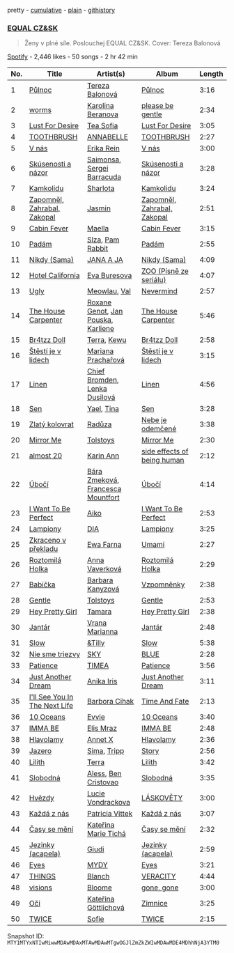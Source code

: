 pretty - [cumulative](/playlists/cumulative/37i9dQZF1DX5jr2ABRSBbi.md) - [plain](/playlists/plain/37i9dQZF1DX5jr2ABRSBbi) - [githistory](https://github.githistory.xyz/mackorone/spotify-playlist-archive/blob/main/playlists/plain/37i9dQZF1DX5jr2ABRSBbi)

### [EQUAL CZ&SK](https://open.spotify.com/playlist/37i9dQZF1DX5jr2ABRSBbi)

> Ženy v plné síle\. Poslouchej EQUAL CZ&SK\. Cover: Tereza Balonová

[Spotify](https://open.spotify.com/user/spotify) - 2,446 likes - 50 songs - 2 hr 42 min

| No. | Title | Artist(s) | Album | Length |
|---|---|---|---|---|
| 1 | [Půlnoc](https://open.spotify.com/track/4A9L4HX1otUuiE6ZX1eJuu) | [Tereza Balonová](https://open.spotify.com/artist/1kEe7RHajwXs74RkMIbAhq) | [Půlnoc](https://open.spotify.com/album/4khu0PnlvU5K2hN1ZgdOvr) | 3:16 |
| 2 | [worms](https://open.spotify.com/track/2gZPnIg5c7lZ5EcPgIqMLB) | [Karolina Beranova](https://open.spotify.com/artist/7qDwporWq9dPHjhV87Mb6W) | [please be gentle](https://open.spotify.com/album/1WQ8GV87JXh1SY5ulROxOr) | 2:34 |
| 3 | [Lust For Desire](https://open.spotify.com/track/48RpTY7ueuWkDLi1JZAQoP) | [Tea Sofia](https://open.spotify.com/artist/29VjAXbeZqPa8PSNxF8Q5W) | [Lust For Desire](https://open.spotify.com/album/1mo8FbKEzqEOFahYHXH2sk) | 3:05 |
| 4 | [TOOTHBRUSH](https://open.spotify.com/track/3GRcpeGpXOX3VmF0NYoNVE) | [ANNABELLE](https://open.spotify.com/artist/6ge7MfOUbSmEvDxOaHeKOm) | [TOOTHBRUSH](https://open.spotify.com/album/379iv9yNVZQ0LnAx7FhgNX) | 2:27 |
| 5 | [V nás](https://open.spotify.com/track/6mwCZC7NGeTIxCEJKoQrDl) | [Erika Rein](https://open.spotify.com/artist/1OPKyDIfV8KG5aLoqJKU9v) | [V nás](https://open.spotify.com/album/4o09bTEhtXMcazEst9OXJu) | 3:00 |
| 6 | [Skúsenosti a názor](https://open.spotify.com/track/2dYe6sLrofRQpJtl7XLbRp) | [Saimonsa](https://open.spotify.com/artist/3nSE4R78cKheOA3EQwUbee), [Sergei Barracuda](https://open.spotify.com/artist/1hwvc8bcyy9ruXXXRLcfko) | [Skúsenosti a názor](https://open.spotify.com/album/5zO7rOzvEJvsMpnQfzhamX) | 3:28 |
| 7 | [Kamkolidu](https://open.spotify.com/track/3LIo1uiJvDB1S6idjdypTg) | [Sharlota](https://open.spotify.com/artist/0ir6ShDLlvv5RHsRzNixny) | [Kamkolidu](https://open.spotify.com/album/3UaLLsu55pvmkxt0OMGISp) | 3:24 |
| 8 | [Zapomněl, Zahrabal, Zakopal](https://open.spotify.com/track/2BDvk1LXJkRnxf1hh6Ljvp) | [Jasmin](https://open.spotify.com/artist/5m53CoCQ0bkn6L4vHvtn80) | [Zapomněl, Zahrabal, Zakopal](https://open.spotify.com/album/64uNm9CNWGAwe72OISGaDQ) | 2:51 |
| 9 | [Cabin Fever](https://open.spotify.com/track/650ROxSrCIsECJKXQolEJS) | [Maella](https://open.spotify.com/artist/5fj7pxTryEpCSP1Fnde8GY) | [Cabin Fever](https://open.spotify.com/album/46bTwJiUtye8iaAIcOi3xm) | 3:15 |
| 10 | [Padám](https://open.spotify.com/track/7kWF1pdrmgUuuhwMHKvIbP) | [Slza](https://open.spotify.com/artist/0BeixPyuDxNBW6ZOo7YimX), [Pam Rabbit](https://open.spotify.com/artist/60jJZhMQOPHeCvoBosXVWU) | [Padám](https://open.spotify.com/album/7E112majOAD25oIIfOtfNu) | 2:55 |
| 11 | [Nikdy \(Sama\)](https://open.spotify.com/track/116V9wwXFQpCkF9zC3hLLn) | [JANA A JA](https://open.spotify.com/artist/5FecktDzLZJ73dHCG5MNWc) | [Nikdy \(Sama\)](https://open.spotify.com/album/2jzG86dF9Tp2eTxq3de4t8) | 4:09 |
| 12 | [Hotel California](https://open.spotify.com/track/2m3w3f8H2MccEOUfdhLvwT) | [Eva Buresova](https://open.spotify.com/artist/2wqjvdaJ8YYyZpJDptlFtu) | [ZOO \(Písně ze seriálu\)](https://open.spotify.com/album/11ozH4GEXtpQpvi9AWprtj) | 4:07 |
| 13 | [Ugly](https://open.spotify.com/track/7GlUBvlcaebiYAPr8RCfIN) | [Meowlau](https://open.spotify.com/artist/5M1GNlTAGojbiOOk20tNh8), [Val](https://open.spotify.com/artist/6AvGish8CbxiuGpbK4wMoa) | [Nevermind](https://open.spotify.com/album/6MzVdDYLRTb6NuX6az3NB2) | 2:57 |
| 14 | [The House Carpenter](https://open.spotify.com/track/3O1FyhJZoQnpW1OLuFTTJs) | [Roxane Genot](https://open.spotify.com/artist/4jO41bgpC8DyhIQKU6bL2P), [Jan Pouska](https://open.spotify.com/artist/5tIqHX7DrdXOfJbY6U7GU6), [Karliene](https://open.spotify.com/artist/6o0tlyxHJhnel5vkFMrdAN) | [The House Carpenter](https://open.spotify.com/album/3Ag5sJJlr90JCTWCyYhtMp) | 5:46 |
| 15 | [Br4tzz Doll](https://open.spotify.com/track/1Eqpu19fGaQgelyx9ye0gU) | [Terra](https://open.spotify.com/artist/1HCRMgwVECDvvNTDcgu1Df), [Kewu](https://open.spotify.com/artist/34Qbxs0clIxZjiDB8bnlyY) | [Br4tzz Doll](https://open.spotify.com/album/2ldwriyEUrEUWTJsM1OEFn) | 2:58 |
| 16 | [Štěstí je v lidech](https://open.spotify.com/track/4yyv9pwIb9S5N0sVQPHQOL) | [Mariana Prachařová](https://open.spotify.com/artist/5t9baqUCNOIZSlxWB14IXV) | [Štěstí je v lidech](https://open.spotify.com/album/7c3MRjAEZwdAEXpY9Tdhru) | 3:15 |
| 17 | [Linen](https://open.spotify.com/track/1eko0b6kZqU7rYxMfeOy9N) | [Chief Bromden](https://open.spotify.com/artist/3P0deXQVCXFzlLH4kMYth7), [Lenka Dusilová](https://open.spotify.com/artist/3VbN94vOm46nI5TTJgnKtI) | [Linen](https://open.spotify.com/album/5fdGPlWPcQVMp92RvTrKsN) | 4:56 |
| 18 | [Sen](https://open.spotify.com/track/6zrTE6TvagdtmAWhrnfXQC) | [Yael](https://open.spotify.com/artist/5TSjeYa1XO0i6b4FVKZYYz), [Tina](https://open.spotify.com/artist/0ZzVyuKOsz1YLpAujWhDWf) | [Sen](https://open.spotify.com/album/4HzKX6bV8nlhlxPWsu0xNJ) | 3:28 |
| 19 | [Zlatý kolovrat](https://open.spotify.com/track/6ialcFeuXk5ScRIH83RPLV) | [Radůza](https://open.spotify.com/artist/4iwfTVBJGGtaCAgy2K0PAd) | [Nebe je odemčené](https://open.spotify.com/album/1a8dD01amRMssvxbeNx64U) | 3:38 |
| 20 | [Mirror Me](https://open.spotify.com/track/15OMPbRzKfZKNDkTFVJMQn) | [Tolstoys](https://open.spotify.com/artist/19eCt7jL2g5BAktLU1KI2J) | [Mirror Me](https://open.spotify.com/album/6y5wzKUDXEUTgJAr8yjB6i) | 2:30 |
| 21 | [almost 20](https://open.spotify.com/track/7qalncJL3kgrFl3puKub1n) | [Karin Ann](https://open.spotify.com/artist/7t7hXBcoQ0dywVEXB0TOYZ) | [side effects of being human](https://open.spotify.com/album/6oJSaG6vnE04zA86rkTAm8) | 2:12 |
| 22 | [Úbočí](https://open.spotify.com/track/5pJzzbzjPgCJrKe394kv8Y) | [Bára Zmeková](https://open.spotify.com/artist/25kg48KQR5IPL7CHQO5QhC), [Francesca Mountfort](https://open.spotify.com/artist/4rvGhMLpsSo6W2UKI1sqDJ) | [Úbočí](https://open.spotify.com/album/5ZB03QZgrrujo158132H2h) | 4:14 |
| 23 | [I Want To Be Perfect](https://open.spotify.com/track/0cfLMh35GyuZne7PNaJIFn) | [Aiko](https://open.spotify.com/artist/4rNUXX8pX47dfwyD6KL2zP) | [I Want To Be Perfect](https://open.spotify.com/album/1LJL5tyy403JxvpgPoSMQD) | 2:53 |
| 24 | [Lampiony](https://open.spotify.com/track/4wXqxa0NBj9pAt6Z9dbxae) | [DIA](https://open.spotify.com/artist/0PsuGDOlfOP2oextgt3x6H) | [Lampiony](https://open.spotify.com/album/73OblXxnh21rQ9KMZNKgng) | 3:25 |
| 25 | [Zkraceno v překladu](https://open.spotify.com/track/3RiYzSJtBvepIaG2kPp7w7) | [Ewa Farna](https://open.spotify.com/artist/6xajh3A5qhxsNffhhBNntC) | [Umami](https://open.spotify.com/album/2jbsQzyMviDICk8oxzMMWy) | 2:27 |
| 26 | [Roztomilá Holka](https://open.spotify.com/track/3I2lMpY9rwDQD9mHtWuqk0) | [Anna Vaverková](https://open.spotify.com/artist/6g9ensOdCVDvhlP4pjrShZ) | [Roztomilá Holka](https://open.spotify.com/album/5o0wvWo4Awr6SSuHoZI0c3) | 2:29 |
| 27 | [Babička](https://open.spotify.com/track/6brcN6QHs2PJTbXNbKZ92H) | [Barbara Kanyzová](https://open.spotify.com/artist/3XTgXJI96qMpTbrwSbTEdo) | [Vzpomněnky](https://open.spotify.com/album/5fp5UTrsmABvoTEKoKRSNS) | 2:38 |
| 28 | [Gentle](https://open.spotify.com/track/3Ct7xzXkaaS36XX2BuoSJh) | [Tolstoys](https://open.spotify.com/artist/19eCt7jL2g5BAktLU1KI2J) | [Gentle](https://open.spotify.com/album/3fiZkPky4bC9GSmEaDY5yp) | 2:53 |
| 29 | [Hey Pretty Girl](https://open.spotify.com/track/6j88qCaGXIGKfO4npS3Zjd) | [Tamara](https://open.spotify.com/artist/3v3uUwstv0JcK3qglgcr4c) | [Hey Pretty Girl](https://open.spotify.com/album/2Fep9sXn34nhBu9nchd1jt) | 2:38 |
| 30 | [Jantár](https://open.spotify.com/track/6jtCo1ziArPzJEtxsNSRDq) | [Vrana Marianna](https://open.spotify.com/artist/0DsfG49VRKY0FmlvS5MtnX) | [Jantár](https://open.spotify.com/album/3ZrYnpwjHYptsx4fIeGtsX) | 2:48 |
| 31 | [Slow](https://open.spotify.com/track/73hWEDICEG0qtXFt8tvHYq) | [&Tilly](https://open.spotify.com/artist/6ywghg7NMnYNOY8HVATu1N) | [Slow](https://open.spotify.com/album/2nnc0uhfe33S2GZzCQjRr7) | 5:38 |
| 32 | [Nie sme triezvy](https://open.spotify.com/track/0S2hh9GRIl6SmJfe24aCrs) | [SKY](https://open.spotify.com/artist/2t9UZylDmWjXRjgbJlSqS5) | [BLUE](https://open.spotify.com/album/5iF5L0NHHOXCU6alL6KKk6) | 2:28 |
| 33 | [Patience](https://open.spotify.com/track/4dRuSzS3c1bYWaqEnuiItC) | [TIMEA](https://open.spotify.com/artist/6r2KeAcGJeDDXmQoFdlcw1) | [Patience](https://open.spotify.com/album/3hxtaqMnSaHmYiuwVeL5eD) | 3:56 |
| 34 | [Just Another Dream](https://open.spotify.com/track/39oWADXTHbyBXMaB9eQ1Uv) | [Anika Iris](https://open.spotify.com/artist/6qwBbYT3f2M1pZ1SKcsBDc) | [Just Another Dream](https://open.spotify.com/album/517LIc9zu3bC3oIqZMgaiF) | 3:11 |
| 35 | [I'll See You In The Next Life](https://open.spotify.com/track/2cWiSlDby0VTldzK7j6wwP) | [Barbora Cihak](https://open.spotify.com/artist/5tkvY8D1HckGsCX6YYKfCy) | [Time And Fate](https://open.spotify.com/album/7aDh92lgDBbFosDaDCgAFg) | 2:13 |
| 36 | [10 Oceans](https://open.spotify.com/track/5FUGMqXyZIv2t06I2R7GJl) | [Evvie](https://open.spotify.com/artist/0aUemj8TRmO7rCYc2xqulu) | [10 Oceans](https://open.spotify.com/album/6XtLw9KEuNFqBjEmccaDrb) | 3:40 |
| 37 | [IMMA BE](https://open.spotify.com/track/64GCdK3N6zXabQjYDJ1cWy) | [Elis Mraz](https://open.spotify.com/artist/4lQRdMcmN530LUAP3fEOkF) | [IMMA BE](https://open.spotify.com/album/2226V954dtuMW9MSb7yDNm) | 2:48 |
| 38 | [Hlavolamy](https://open.spotify.com/track/0mZaxziywLliqJQ0rp6uXG) | [Annet X](https://open.spotify.com/artist/3wTmekbMox022tiwirdy6F) | [Hlavolamy](https://open.spotify.com/album/1i75XX00HoWDAKep3zmzpY) | 2:36 |
| 39 | [Jazero](https://open.spotify.com/track/2NLTNNTLrlIunoHr8KsnUb) | [Sima](https://open.spotify.com/artist/7gQ6tkspAoOOoDaCuVcSwH), [Tripp](https://open.spotify.com/artist/2l7Hqp4yBl3lm1uWUkToYf) | [Story](https://open.spotify.com/album/1ruw77DQdaNwTKFbxUmqvY) | 2:56 |
| 40 | [Lilith](https://open.spotify.com/track/4aNNkD2DuKkq2xT074awc6) | [Terra](https://open.spotify.com/artist/1HCRMgwVECDvvNTDcgu1Df) | [Lilith](https://open.spotify.com/album/6V74Tl5BkFcmjgFzlrXKlS) | 3:42 |
| 41 | [Slobodná](https://open.spotify.com/track/2bMZhixpG9IWJsKiQjN4Fb) | [Aless](https://open.spotify.com/artist/28gzJ4kDOIXfu7viuSINlL), [Ben Cristovao](https://open.spotify.com/artist/1bpca6RQE5kp92pIwPMBE8) | [Slobodná](https://open.spotify.com/album/6cUxNhqrQVgYbuvXKgWJLe) | 3:35 |
| 42 | [Hvězdy](https://open.spotify.com/track/5aLbBRryiQMXIS2ynsPeVE) | [Lucie Vondrackova](https://open.spotify.com/artist/7Fh934KVdTC7ekW6Rqangw) | [LÁSKOVĚTY](https://open.spotify.com/album/7LRUTFVeUAcHcLP4CxratA) | 3:00 |
| 43 | [Každá z nás](https://open.spotify.com/track/5vdAfclJ9hvFP2AYgmBlQT) | [Patricia Vittek](https://open.spotify.com/artist/6wrZoxN06FzISm5GLxIrVD) | [Každá z nás](https://open.spotify.com/album/2LnOCuZCOMnmIKuqp5BCNd) | 3:07 |
| 44 | [Časy se mění](https://open.spotify.com/track/4atsam3P3ITpW0gkb6ogX4) | [Kateřina Marie Tichá](https://open.spotify.com/artist/0WGRcXFn2jyD7Jq6wIHv6O) | [Časy se mění](https://open.spotify.com/album/0OTEueHdGIHC1EGPNrgujI) | 2:32 |
| 45 | [Jezinky \(acapela\)](https://open.spotify.com/track/4XGxWLRQWGfsW3IA1ggJf3) | [Giudi](https://open.spotify.com/artist/1PpVDDj4MkhQlvvYy7SGfj) | [Jezinky \(acapela\)](https://open.spotify.com/album/3EE9GG0IhouS9ufrpJLuxb) | 2:59 |
| 46 | [Eyes](https://open.spotify.com/track/5aCbxCgeHSNYn4LvhgKY6i) | [MYDY](https://open.spotify.com/artist/7GN9rolXcH2J97qcogmz8s) | [Eyes](https://open.spotify.com/album/6zrlMgpHaAOQr8J8s3MZ8P) | 3:21 |
| 47 | [THINGS](https://open.spotify.com/track/2htyExlBInYjE6vp4dnM9P) | [Blanch](https://open.spotify.com/artist/58seNHnaqbR3JSxRVfmerT) | [VERACITY](https://open.spotify.com/album/39Yhu0tuQ9CEhdo9HZWbBe) | 4:44 |
| 48 | [visions](https://open.spotify.com/track/4mOaNoSyocxfaWKvC2b1oU) | [Bloome](https://open.spotify.com/artist/1MexyFD4plwIeJ6F7cb1Wl) | [gone, gone](https://open.spotify.com/album/6WfmAfWuwNS1OyLsnJy6tf) | 3:00 |
| 49 | [Oči](https://open.spotify.com/track/3Mqmll2zjEj2vArurOtewp) | [Kateřina Göttlichová](https://open.spotify.com/artist/2nK6ZgrTbHqR0hvLeCaddq) | [Zimnice](https://open.spotify.com/album/4fSjQwZr5pHDDuWvoSgS7a) | 3:25 |
| 50 | [TWICE](https://open.spotify.com/track/1uKzDQGOo1NHHlgJex5T3X) | [Sofie](https://open.spotify.com/artist/04PFwMAplZyzOerV1UcDMw) | [TWICE](https://open.spotify.com/album/67LmD9W4SNlXKq5cKtf6Br) | 2:15 |

Snapshot ID: `MTY1MTYxNTIwMiwwMDAwMDAxMTAwMDAwMTgwOGJlZmZkZWIwMDAwMDE4MDhhNjA3YTM0`
